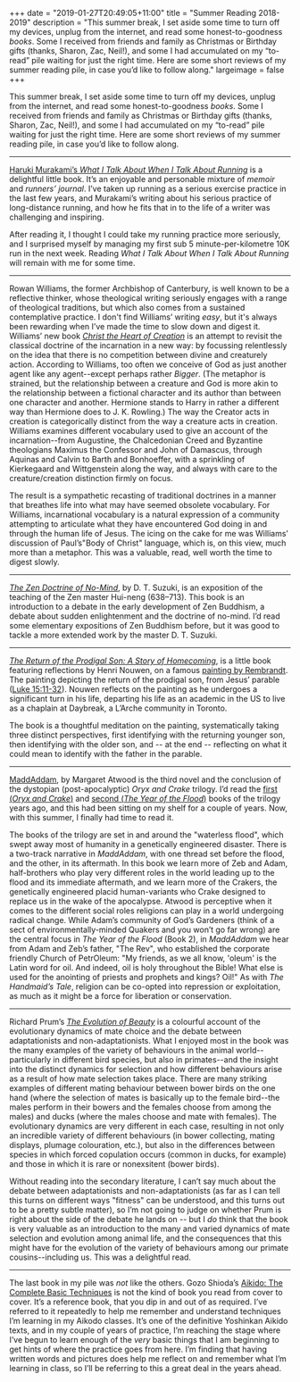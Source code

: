 +++
date = "2019-01-27T20:49:05+11:00"
title = "Summer Reading 2018-2019"
description = "This summer break, I set aside some time to turn off my devices, unplug from the internet, and read some honest-to-goodness *books*. Some I received from friends and family as Christmas or Birthday gifts (thanks, Sharon, Zac, Neil!), and some I had accumulated on my “to-read” pile waiting for just the right time.  Here are some short reviews of my summer reading pile, in case you’d like to follow along."
largeimage = false
+++

This summer break, I set aside some time to turn off my devices, unplug from the internet, and read some honest-to-goodness *books*. Some I received from friends and family as Christmas or Birthday gifts (thanks, Sharon, Zac, Neil!), and some I had accumulated on my “to-read” pile waiting for just the right time.  Here are some short reviews of my summer reading pile, in case you’d like to follow along.

---- 
[Haruki Murakami’s _What I Talk About When I Talk About Running_](https://www.amazon.com/What-Talk-About-When-Running/dp/0307389839/consequentlyorg) is a delightful little book. It’s an enjoyable and personable mixture of _memoir_ and _runners’ journal_. I’ve taken up running as a serious exercise practice in the last few years, and Murakami’s writing about his serious practice of long-distance running, and how he fits that in to the life of a writer was challenging and inspiring. 

After reading it, I thought I could take my running practice more seriously, and I surprised myself by managing my first sub 5 minute-per-kilometre 10K run in the next week. Reading _What I Talk About When I Talk About Running_ will remain with me for some time.

---- 
Rowan Williams, the former Archbishop of Canterbury, is well known to be a reflective thinker, whose theological writing seriously engages with a range of theological traditions, but which also comes from a sustained contemplative practice. I don't find Williams’ writing _easy_, but it's always been rewarding when I’ve made the time to slow down and digest it. Williams’ new book [_Christ the Heart of Creation_](https://www.amazon.com/Christ-Heart-Creation-Rowan-Williams/dp/1472945549/consequentlyorg) is an attempt to revisit the classical doctrine of the incarnation in a new way: by focussing relentlessly on the idea that there is no competition between divine and creaturely action. According to Williams, too often we conceive of God as just another agent like any agent--except perhaps rather _Bigger_. (The metaphor is strained, but the relationship between a creature and God is more akin to the relationship between a fictional character and its author than between one character and another. Hermione stands to Harry in rather a different way than Hermione does to J. K. Rowling.) The way the Creator acts in creation is categorically distinct from the way a creature acts in creation.  Williams examines different vocabulary used to give an account of the incarnation--from Augustine, the Chalcedonian Creed and Byzantine theologians Maximus the Confessor and John of Damascus, through Aquinas and Calvin to Barth and Bonhoeffer, with a sprinkling of Kierkegaard and Wittgenstein along the way, and always with care to the creature/creation distinction firmly on focus.

The result is a sympathetic recasting of traditional doctrines in a manner that breathes life into what may have seemed obsolete vocabulary. For Williams, incarnational vocabulary is a natural expression of a community attempting to articulate what they have encountered God doing in and through the human life of Jesus. The icing on the cake for me was Williams’ discussion of Paul’s"Body of Christ" language, which is, on this view, much more than a metaphor. This was a valuable, read, well worth the time to digest slowly. 

---- 
[_The Zen Doctrine of No-Mind_](https://www.amazon.com/Zen-Doctrine-No-Mind/dp/0877281823/consequentlyorg), by D. T. Suzuki, is an exposition of the teaching of the Zen master Hui-neng (638–713). This book is an introduction to a debate in the early development of Zen Buddhism, a debate about sudden enlightenment and the doctrine of no-mind. I’d read some elementary expositions of Zen Buddhism before, but it was good to tackle a more extended work by the master D. T. Suzuki.

---- 
[_The Return of the Prodigal Son: A Story of Homecoming_](https://www.amazon.com/Return-Prodigal-Son-Story-Homecoming/dp/0385473079/consequentlyorg), is a little book featuring reflections by Henri Nouwen, on a famous [painting by Rembrandt](https://en.wikipedia.org/wiki/The_Return_of_the_Prodigal_Son_(Rembrandt)). The painting depicting the return of the prodigal son, from Jesus’ parable ([Luke 15:11-32](http://bible.oremus.org/?ql=415579440)). Nouwen reflects on the painting as he undergoes a significant turn in his life, departing his life as an academic in the US to live as a chaplain at Daybreak, a L’Arche community in Toronto. 

The book is a thoughtful meditation on the painting, systematically taking  three distinct perspectives, first identifying with the returning younger son, then identifying with the older son, and -- at the end -- reflecting on what it could mean to identify with the father in the parable. 

---- 
[MaddAddam](https://www.amazon.com/MaddAddam-Trilogy-Margaret-Atwood/dp/0307455483/consequently), by Margaret Atwood is the third novel and the conclusion of the dystopian (post-apocalyptic) *Oryx and Crake* trilogy. I’d read the [first (_Oryx and Crake_)](https://www.amazon.com/gp/product/0385721676/consequentlyorg) and [second (_The Year of the Flood_)](https://www.amazon.com/gp/product/0307455475/consequentlyorg) books of the trilogy years ago, and this had been sitting on my shelf for a couple of years. Now, with this summer, I finally had time to read it.

The books of the trilogy are set in and around the "waterless flood", which swept away most of humanity in a genetically engineered disaster. There is a two-track narrative in _MaddAddam_, with one thread set before the flood, and the other, in its aftermath. In this book we learn more of Zeb and Adam, half-brothers who play very different roles in the world leading up to the flood and its immediate aftermath, and we learn more of the Crakers, the genetically engineered placid human-variants who Crake designed to replace us in the wake of the apocalypse. Atwood is perceptive when it comes to the different social roles religions can play in a world undergoing radical change. While Adam’s community of God’s Gardeners (think of a sect of environmentally-minded Quakers and you won’t go far wrong) are the central focus in _The Year of the Flood_ (Book 2), in _MaddAddam_ we hear from Adam and Zeb’s father, "The Rev", who established the corporate friendly Church of PetrOleum: "My friends, as we all know, 'oleum' is the Latin word for oil. And indeed, oil is holy throughout the Bible! What else is used for the anointing of priests and prophets and kings? Oil!" As with _The Handmaid’s Tale_, religion can be co-opted into repression or exploitation, as much as it might be a force for liberation or conservation. 

---- 
Richard Prum’s [_The Evolution of Beauty_](https://www.amazon.com/Evolution-Beauty-Darwins-Forgotten-Theory/dp/0385537212/consequentlyorg) is a colourful account of the evolutionary dynamics of mate choice and the debate between adaptationists and non-adaptationists. What I enjoyed most in the book was the many examples of the variety of behaviours in the animal world--particularly in different bird species, but also in primates--and the insight into the distinct dynamics for selection and how different behaviours arise as a result of how mate selection takes place. There are many striking examples of different mating behaviour between bower birds on the one hand (where the selection of mates is basically up to the female bird--the males perform in their bowers and the females choose from among the males) and ducks (where the males choose and mate with females). The evolutionary dynamics are very different in each case, resulting in not only an incredible variety of different behaviours (in bower collecting, mating displays, plumage colouration, etc.), but also in the differences between species in which forced copulation occurs (common in ducks, for example) and those in which it is rare or nonexsitent (bower birds).

Without reading into the secondary literature, I can’t say much about the debate between adaptationists and non-adaptationists (as far as I can tell this turns on different ways "fitness" can be understood, and this turns out to be a pretty subtle matter), so I’m not going to judge on whether Prum is right about the side of the debate he lands on -- but I _do_ think that the book is very valuable as an introduction to the many and varied dynamics of mate selection and evolution among animal life, and the consequences that this might have for the evolution of the variety of behaviours among our primate cousins--including us. This was a delightful read. 

---- 
The last book in my pile was _not_ like the others. Gozo Shioda’s [Aikido: The Complete Basic Techniques](https://www.amazon.com/Aikido-Complete-Techniques-Gozo-Shioda/dp/1568364857/consequentlyorg) is not the kind of book you read from cover to cover. It’s a reference book, that you dip in and out of as required. I’ve referred to it repeatedly to help me remember and understand techniques I’m learning in my Aikodo classes. It’s one of the definitive Yoshinkan Aikido texts, and in my couple of years of practice, I’m reaching the stage where I’ve begun to learn enough of the _very_ basic things that I am beginning to get hints of where the practice goes from here. I’m finding that having written words and pictures does help me reflect on and remember what I’m learning in class, so I’ll be referring to this a great deal in the years ahead.